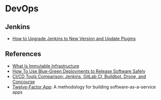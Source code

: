 # DevOps

## Jenkins

- [How to Upgrade Jenkins to New Version and Update Plugins](https://www.thegeekstuff.com/2016/06/upgrade-jenkins-and-plugins)

## References

- [What Is Immutable Infrastructure](https://www.digitalocean.com/community/tutorials/what-is-immutable-infrastructure)
- [How To Use Blue-Green Deployments to Release Software Safely](https://www.digitalocean.com/community/tutorials/what-is-immutable-infrastructure)
- [CI/CD Tools Comparison: Jenkins, GitLab CI, Buildbot, Drone, and Concourse](https://www.digitalocean.com/community/tutorials/ci-cd-tools-comparison-jenkins-gitlab-ci-buildbot-drone-and-concourse)
- [Twelve-Factor App](https://www.12factor.net/): A methodology for building software-as-a-service apps
